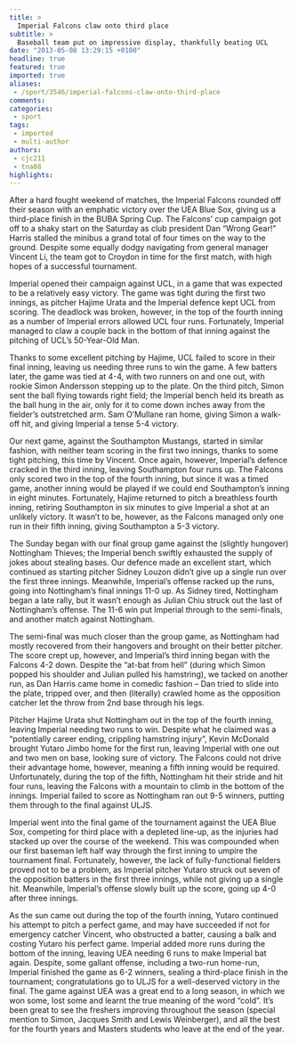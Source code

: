 ```yaml
---
title: >
  Imperial Falcons claw onto third place
subtitle: >
  Baseball team put on impressive display, thankfully beating UCL
date: "2013-05-08 13:29:15 +0100"
headline: true
featured: true
imported: true
aliases:
 - /sport/3546/imperial-falcons-claw-onto-third-place
comments:
categories:
 - sport
tags:
 - imported
 - multi-author
authors:
 - cjc211
 - tna08
highlights:
---
```


After a hard fought weekend of matches, the Imperial Falcons rounded off their season with an emphatic victory over the UEA Blue Sox, giving us a third-place finish in the BUBA Spring Cup.
 The Falcons’ cup campaign got off to a shaky start on the Saturday as club president Dan “Wrong Gear!” Harris stalled the minibus a grand total of four times on the way to the ground. Despite some equally dodgy navigating from general manager Vincent Li, the team got to Croydon in time for the first match, with high hopes of a successful tournament.

Imperial opened their campaign against UCL, in a game that was expected to be a relatively easy victory. The game was tight during the first two innings, as pitcher Hajime Urata and the Imperial defence kept UCL from scoring. The deadlock was broken, however, in the top of the fourth inning as a number of Imperial errors allowed UCL four runs. Fortunately, Imperial managed to claw a couple back in the bottom of that inning against the pitching of UCL’s 50-Year-Old Man.

Thanks to some excellent pitching by Hajime, UCL failed to score in their final inning, leaving us needing three runs to win the game. A few batters later, the game was tied at 4-4, with two runners on and one out, with rookie Simon Andersson stepping up to the plate. On the third pitch, Simon sent the ball flying towards right field; the Imperial bench held its breath as the ball hung in the air, only for it to come down inches away from the fielder’s outstretched arm. Sam O’Mullane ran home, giving Simon a walk-off hit, and giving Imperial a tense 5-4 victory.

Our next game, against the Southampton Mustangs, started in similar fashion, with neither team scoring in the first two innings, thanks to some tight pitching, this time by Vincent. Once again, however, Imperial’s defence cracked in the third inning, leaving Southampton four runs up. The Falcons only scored two in the top of the fourth inning, but since it was a timed game, another inning would be played if we could end Southampton’s inning in eight minutes. Fortunately, Hajime returned to pitch a breathless fourth inning, retiring Southampton in six minutes to give Imperial a shot at an unlikely victory. It wasn’t to be, however, as the Falcons managed only one run in their fifth inning, giving Southampton a 5-3 victory.

The Sunday began with our final group game against the (slightly hungover) Nottingham Thieves; the Imperial bench swiftly exhausted the supply of jokes about stealing bases. Our defence made an excellent start, which continued as starting pitcher Sidney Louzon didn’t give up a single run over the first three innings. Meanwhile, Imperial’s offense racked up the runs, going into Nottingham’s final innings 11-0 up. As Sidney tired, Nottingham began a late rally, but it wasn’t enough as Julian Chiu struck out the last of Nottingham’s offense. The 11-6 win put Imperial through to the semi-finals, and another match against Nottingham.

The semi-final was much closer than the group game, as Nottingham had mostly recovered from their hangovers and brought on their better pitcher. The score crept up, however, and Imperial’s third inning began with the Falcons 4-2 down. Despite the “at-bat from hell” (during which Simon popped his shoulder and Julian pulled his hamstring), we tacked on another run, as Dan Harris came home in comedic fashion – Dan tried to slide into the plate, tripped over, and then (literally) crawled home as the opposition catcher let the throw from 2nd base through his legs.

Pitcher Hajime Urata shut Nottingham out in the top of the fourth inning, leaving Imperial needing two runs to win. Despite what he claimed was a “potentially career ending, crippling hamstring injury”, Kevin McDonald brought Yutaro Jimbo home for the first run, leaving Imperial with one out and two men on base, looking sure of victory. The Falcons could not drive their advantage home, however, meaning a fifth inning would be required. Unfortunately, during the top of the fifth, Nottingham hit their stride and hit four runs, leaving the Falcons with a mountain to climb in the bottom of the innings. Imperial failed to score as Nottingham ran out 9-5 winners, putting them through to the final against ULJS.

Imperial went into the final game of the tournament against the UEA Blue Sox, competing for third place with a depleted line-up, as the injuries had stacked up over the course of the weekend. This was compounded when our first baseman left half way through the first inning to umpire the tournament final. Fortunately, however, the lack of fully-functional fielders proved not to be a problem, as Imperial pitcher Yutaro struck out seven of the opposition batters in the first three innings, while not giving up a single hit. Meanwhile, Imperial’s offense slowly built up the score, going up 4-0 after three innings.

As the sun came out during the top of the fourth inning, Yutaro continued his attempt to pitch a perfect game, and may have succeeded if not for emergency catcher Vincent, who obstructed a batter, causing a balk and costing Yutaro his perfect game. Imperial added more runs during the bottom of the inning, leaving UEA needing 6 runs to make Imperial bat again. Despite, some gallant offense, including a two-run home-run, Imperial finished the game as 6-2 winners, sealing a third-place finish in the tournament; congratulations go to ULJS for a well-deserved victory in the final.
 The game against UEA was a great end to a long season, in which we won some, lost some and learnt the true meaning of the word “cold”. It’s been great to see the freshers improving throughout the season (special mention to Simon, Jacques Smith and Lewis Weinberger), and all the best for the fourth years and Masters students who leave at the end of the year.
